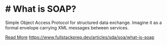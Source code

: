 # # What is SOAP?

Simple Object Access Protocol for structured data exchange. Imagine it as a formal envelope carrying XML messages between services.

[Read More](https://www.fullstackprep.dev/articles/sda/soa/what-is-soap) https://www.fullstackprep.dev/articles/sda/soa/what-is-soap